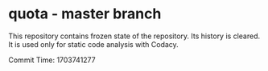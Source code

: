 # quota - master branch

This repository contains frozen state of the repository.
Its history is cleared. It is used only for static code
analysis with Codacy.

Commit Time: 1703741277
